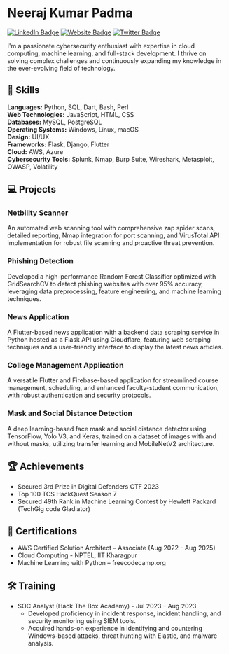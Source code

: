 # Neeraj Kumar Padma

[![LinkedIn Badge](https://img.shields.io/badge/-LinkedIn-0e76a8?style=flat-square&logo=Linkedin&logoColor=white)](https://linkedin.com/in/your-linkedin-url)
[![Website Badge](https://img.shields.io/badge/Website-3b5998?style=flat-square&logo=google-chrome&logoColor=white)](https://your-website.com)
[![Twitter Badge](https://img.shields.io/badge/-Twitter-00acee?style=flat-square&logo=Twitter&logoColor=white)](https://twitter.com/your-twitter-handle)

I'm a passionate cybersecurity enthusiast with expertise in cloud computing, machine learning, and full-stack development. I thrive on solving complex challenges and continuously expanding my knowledge in the ever-evolving field of technology.

## 🚀 Skills

**Languages:** Python, SQL, Dart, Bash, Perl\
**Web Technologies:** JavaScript, HTML, CSS\
**Databases:** MySQL, PostgreSQL\
**Operating Systems:** Windows, Linux, macOS\
**Design:** UI/UX\
**Frameworks:** Flask, Django, Flutter\
**Cloud:** AWS, Azure\
**Cybersecurity Tools:** Splunk, Nmap, Burp Suite, Wireshark, Metasploit, OWASP, Volatility

## 💻 Projects

### Netbility Scanner
An automated web scanning tool with comprehensive zap spider scans, detailed reporting, Nmap integration for port scanning, and VirusTotal API implementation for robust file scanning and proactive threat prevention.

### Phishing Detection
Developed a high-performance Random Forest Classifier optimized with GridSearchCV to detect phishing websites with over 95% accuracy, leveraging data preprocessing, feature engineering, and machine learning techniques.

### News Application
A Flutter-based news application with a backend data scraping service in Python hosted as a Flask API using Cloudflare, featuring web scraping techniques and a user-friendly interface to display the latest news articles.

### College Management Application
A versatile Flutter and Firebase-based application for streamlined course management, scheduling, and enhanced faculty-student communication, with robust authentication and security protocols.

### Mask and Social Distance Detection
A deep learning-based face mask and social distance detector using TensorFlow, Yolo V3, and Keras, trained on a dataset of images with and without masks, utilizing transfer learning and MobileNetV2 architecture.

## 🏆 Achievements

- Secured 3rd Prize in Digital Defenders CTF 2023
- Top 100 TCS HackQuest Season 7
- Secured 49th Rank in Machine Learning Contest by Hewlett Packard (TechGig code Gladiator)

## 📜 Certifications

- AWS Certified Solution Architect – Associate (Aug 2022 - Aug 2025)
- Cloud Computing - NPTEL, IIT Kharagpur
- Machine Learning with Python – freecodecamp.org

## 🛠️ Training

- SOC Analyst (Hack The Box Academy) - Jul 2023 – Aug 2023
  - Developed proficiency in incident response, incident handling, and security monitoring using SIEM tools.
  - Acquired hands-on experience in identifying and countering Windows-based attacks, threat hunting with Elastic, and malware analysis.

